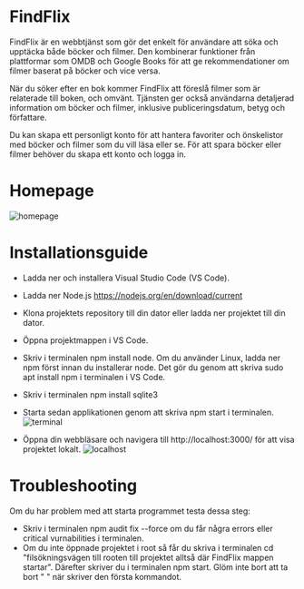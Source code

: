 # FindFlix
FindFlix är en webbtjänst som gör det enkelt för användare att söka och upptäcka både böcker och filmer. Den kombinerar funktioner från plattformar som OMDB och Google Books för att ge rekommendationer om filmer baserat på böcker och vice versa. 

När du söker efter en bok kommer FindFlix att föreslå filmer som är relaterade till boken, och omvänt. Tjänsten ger också användarna detaljerad information om böcker och filmer, inklusive publiceringsdatum, betyg och författare. 

Du kan skapa ett personligt konto för att hantera favoriter och önskelistor med böcker och filmer som du vill läsa eller se. För att spara böcker eller filmer behöver du skapa ett konto och logga in.

# Homepage
![homepage](https://github.com/Dinomaster818/FindFlix/assets/61086008/e2f3113a-d6ca-437d-9c41-e4728df42329)



# Installationsguide
* Ladda ner och installera Visual Studio Code (VS Code).
* Ladda ner Node.js https://nodejs.org/en/download/current

* Klona projektets repository till din dator eller ladda ner projektet till din dator.
* Öppna projektmappen i VS Code.
* Skriv i terminalen npm install node. Om du använder Linux, ladda ner npm först innan du installerar node. Det gör du genom att skriva sudo apt install npm i terminalen i VS Code.
* Skriv i terminalen npm install sqlite3
* Starta sedan applikationen genom att skriva npm start i terminalen.
  ![terminal](https://github.com/Dinomaster818/FindFlix/assets/61086008/e523b69a-f621-4055-be42-53768d941df9)

* Öppna din webbläsare och navigera till http://localhost:3000/ för att visa projektet lokalt.
  ![localhost](https://github.com/Dinomaster818/FindFlix/assets/61086008/c4d66cfb-e626-45cd-96ac-8ed5509055bf)


# Troubleshooting
Om du har problem med att starta programmet testa dessa steg:
* Skriv i terminalen npm audit fix --force om du får några errors eller critical vurnabilities i terminalen.
* Om du inte öppnade projektet i root så får du skriva i terminalen cd "filsökningsvägen till rooten till projektet alltså där FindFlix mappen startar". Därefter skriver du i terminalen npm start. Glöm inte bort att ta bort " " när skriver den första kommandot.
